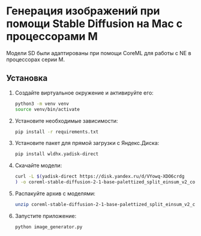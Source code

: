 # Генерация изображений при помощи Stable Diffusion на Mac с процессорами M

Модели SD были адаптированы при помощи CoreML для работы с NE в процессорах серии M.

## Установка

1. Создайте виртуальное окружение и активируйте его:
    ```bash
    python3 -m venv venv
    source venv/bin/activate
    ```

2. Установите необходимые зависимости:
    ```bash
    pip install -r requirements.txt
    ```

3. Установите пакет для прямой загрузки с Яндекс.Диска:
    ```bash
    pip install wldhx.yadisk-direct
    ```

4. Скачайте модели:
    ```bash
    curl -L $(yadisk-direct https://disk.yandex.ru/d/VYowq-XDO6crdg
    ) -o coreml-stable-diffusion-2-1-base-palettized_split_einsum_v2_compiled.zip
    ```

5. Распакуйте архив с моделями:
    ```bash
    unzip coreml-stable-diffusion-2-1-base-palettized_split_einsum_v2_compiled.zip -d models
    ```

6. Запустите приложение:
    ```bash
    python image_generator.py
    ```